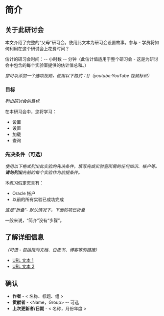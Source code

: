 # 简介

## 关于此研讨会

本文介绍了完整的“父母”研习会。使用此文本为研习会设置故事。参与 - 学员将如何利用在这个研讨会上花费时间？

估计的研习会时间：-- 小时数 -- 分钟（此估计值适用于整个研习会 - 这是为研讨会中包含的每个实验室提供的估计值总和。）

_您可以添加一个选项视频，使用以下格式：\[\]（youtube:YouTube 视频标识）_

[](youtube:zNKxJjkq0Pw)

### 目标

_列出研讨会的目标_

在本研习会中，您将学习：

*   设置
*   设置
*   加载
*   查询

### 先决条件（可选）

_使用以下格式列出此实验的先决条件。填写完成实验室所需的任何知识、帐户等。**请勿列出**先前的每个实验作为前提条件。_

本练习假定您具有：

*   Oracle 帐户
*   以前的所有实验已成功完成

_这是“折叠”- 默认情况下，下面的项已折叠_

一般来说，“简介”没有“步骤”。

## 了解详细信息

_（可选 - 包括指向文档、白皮书、博客等的链接）_

*   [URL 文本 1](http://docs.oracle.com)
*   [URL 文本 2](http://docs.oracle.com)

## 确认

*   **作者** - < 名称、标题、组 >
*   **贡献者** - <Name，Group> -- 可选
*   **上次更新者/日期** - < 名称，月份年度 >